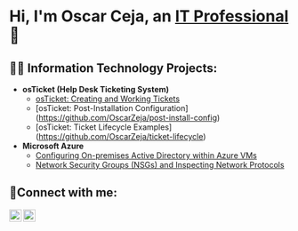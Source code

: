 <h1>Hi, I'm Oscar Ceja, an <a href="https://linkedin.com/in/oscar-ceja">IT Professional</a>👋</h1>

<h2>🧑‍💻 Information Technology Projects: </h2>

- <b>osTicket (Help Desk Ticketing System)</b>
  - [osTicket: Creating and Working Tickets](https://github.com/OscarZeja/osticket-open)
  - [osTicket: Post-Installation Configuration] (https://github.com/OscarZeja/post-install-config)
  - [osTicket: Ticket Lifecycle Examples] (https://github.com/OscarZeja/ticket-lifecycle)
- <b>Microsoft Azure</b>
  - [Configuring On-premises Active Directory within Azure VMs](https://github.com/OscarZeja/configure-ad)
  - [Network Security Groups (NSGs) and Inspecting Network Protocols](https://github.com/OscarZeja/azure-network-protocols)
  
<h2>🤳Connect with me:</h2>

[<img align="left" alt="Oscar | LinkedIn" width="22px" src="https://cdn.jsdelivr.net/npm/simple-icons@v3/icons/linkedin.svg" />][linkedin]
[<img align="left" alt="Oscar | Instagram" width="22px" src="https://cdn.jsdelivr.net/npm/simple-icons@v3/icons/instagram.svg"/>][instagram]

[instagram]: https://www.instagram.com/theoscarceja
[linkedin]: https://linkedin.com/in/oscar-ceja
